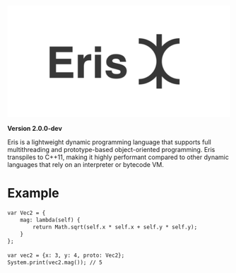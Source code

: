 ![Eris](logo.png)

**Version 2.0.0-dev**

Eris is a lightweight dynamic programming language that supports full multithreading and prototype-based object-oriented programming. Eris transpiles to C++11, making it highly performant compared to other dynamic languages that rely on an interpreter or bytecode VM.


# Example
```
var Vec2 = {
    mag: lambda(self) {
        return Math.sqrt(self.x * self.x + self.y * self.y);
    }
};

var vec2 = {x: 3, y: 4, proto: Vec2};
System.print(vec2.mag()); // 5
```